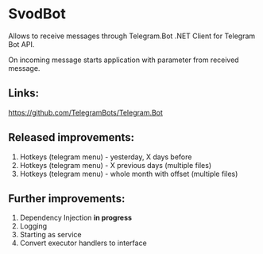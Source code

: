 # SvodBot
Allows to receive messages through Telegram.Bot .NET Client for Telegram Bot API.

On incoming message starts application with parameter from received message.

## Links:
https://github.com/TelegramBots/Telegram.Bot

## Released improvements:
1. Hotkeys (telegram menu) - yesterday, X days before
2. Hotkeys (telegram menu) - X previous days (multiple files)
3. Hotkeys (telegram menu) - whole month with offset (multiple files)

## Further improvements:
1. Dependency Injection **in progress**
2. Logging
3. Starting as service
4. Convert executor handlers to interface 